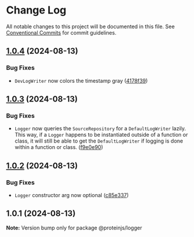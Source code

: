 # Change Log

All notable changes to this project will be documented in this file.
See [Conventional Commits](https://conventionalcommits.org) for commit guidelines.

## [1.0.4](https://github.com/proteinjs/util/compare/@proteinjs/logger@1.0.3...@proteinjs/logger@1.0.4) (2024-08-13)


### Bug Fixes

* `DevLogWriter` now colors the timestamp gray ([4178f39](https://github.com/proteinjs/util/commit/4178f39207964a39a8e81b252a2e57fe7458a366))





## [1.0.3](https://github.com/proteinjs/util/compare/@proteinjs/logger@1.0.2...@proteinjs/logger@1.0.3) (2024-08-13)


### Bug Fixes

* `Logger` now queries the `SourceRepository` for a `DefaultLogWriter` lazily. This way, if a `Logger` happens to be instantiated outside of a function or class, it will still be able to get the `DefaultLogWriter` if logging is done within a function or class. ([f9e0e90](https://github.com/proteinjs/util/commit/f9e0e9008e8f13543adef27500142b91bc959c5f))





## [1.0.2](https://github.com/proteinjs/util/compare/@proteinjs/logger@1.0.1...@proteinjs/logger@1.0.2) (2024-08-13)


### Bug Fixes

* `Logger` constructor arg now optional ([c85e337](https://github.com/proteinjs/util/commit/c85e3375d6a299d3d0b72fb0ba6d058e7798ab79))





## 1.0.1 (2024-08-13)

**Note:** Version bump only for package @proteinjs/logger
